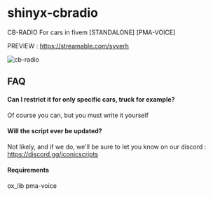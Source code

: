 # shinyx-cbradio

CB-RADIO For cars in fivem [STANDALONE] [PMA-VOICE]

PREVIEW : https://streamable.com/syverh

![cb-radio](https://github.com/user-attachments/assets/f5fb5fea-da3c-4974-90d2-8a6fbeae6dd7)

## FAQ

#### Can I restrict it for only specific cars, truck for example?

Of course you can, but you must write it yourself

#### Will the script ever be updated?

Not likely, and if we do, we'll be sure to let you know on our discord : https://discord.gg/iconicscripts

#### Requirements

ox_lib
pma-voice
